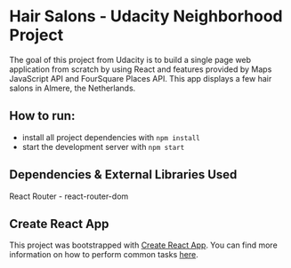 # Hair Salons - Udacity Neighborhood Project
The goal of this project from Udacity is to build a single page web application from scratch by using React and features provided by Maps JavaScript API and FourSquare Places API. This app displays a few hair salons in Almere, the Netherlands.

## How to run:

* install all project dependencies with `npm install`
* start the development server with `npm start`

## Dependencies & External Libraries Used
React Router - react-router-dom

## Create React App

This project was bootstrapped with [Create React App](https://github.com/facebookincubator/create-react-app). You can find more information on how to perform common tasks [here](https://github.com/facebookincubator/create-react-app/blob/master/packages/react-scripts/template/README.md).
